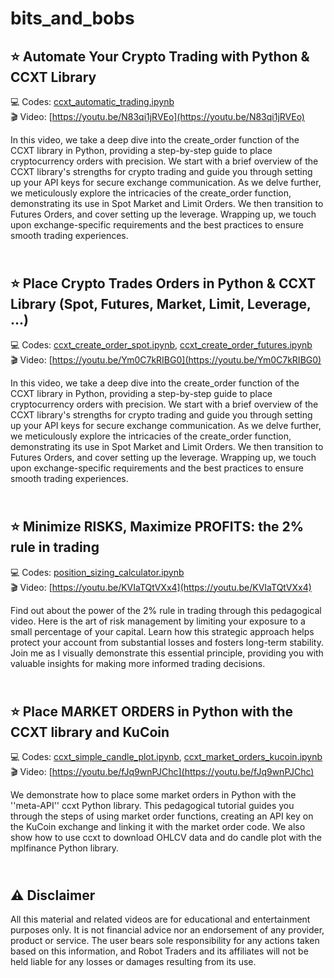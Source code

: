 # bits_and_bobs

⭐ Automate Your Crypto Trading with Python & CCXT Library
-------------
💻 Codes: [ccxt_automatic_trading.ipynb](https://github.com/RobotTraders/bits_and_bobs/blob/main/ccxt_automatic_trading.ipynb)
\
🎬 Video: [https://youtu.be/N83qi1jRVEo](https://youtu.be/N83qi1jRVEo)

In this video, we take a deep dive into the create_order function of the CCXT library in Python, providing a step-by-step guide to place cryptocurrency orders with precision. We start with a brief overview of the CCXT library's strengths for crypto trading and guide you through setting up your API keys for secure exchange communication. As we delve further, we meticulously explore the intricacies of the create_order function, demonstrating its use in Spot Market and Limit Orders. We then transition to Futures Orders, and cover setting up the leverage. Wrapping up, we touch upon exchange-specific requirements and the best practices to ensure smooth trading experiences. 

\
⭐ Place Crypto Trades Orders in Python & CCXT Library (Spot, Futures, Market, Limit, Leverage, ...)
-------------
💻 Codes:
[ccxt_create_order_spot.ipynb](https://github.com/RobotTraders/bits_and_bobs/blob/main/ccxt_create_order_spot.ipynb), 
[ccxt_create_order_futures.ipynb](https://github.com/RobotTraders/bits_and_bobs/blob/main/ccxt_create_order_futures.ipynb)
\
🎬 Video: [https://youtu.be/Ym0C7kRIBG0](https://youtu.be/Ym0C7kRIBG0)

In this video, we take a deep dive into the create_order function of the CCXT library in Python, providing a step-by-step guide to place cryptocurrency orders with precision. We start with a brief overview of the CCXT library's strengths for crypto trading and guide you through setting up your API keys for secure exchange communication. As we delve further, we meticulously explore the intricacies of the create_order function, demonstrating its use in Spot Market and Limit Orders. We then transition to Futures Orders, and cover setting up the leverage. Wrapping up, we touch upon exchange-specific requirements and the best practices to ensure smooth trading experiences. 

\
⭐ Minimize RISKS, Maximize PROFITS: the 2% rule in trading
-------------
💻 Codes: [position_sizing_calculator.ipynb](https://github.com/RobotTraders/bits_and_bobs/blob/main/position_sizing_calculator.ipynb) 
\
🎬 Video: [https://youtu.be/KVIaTQtVXx4](https://youtu.be/KVIaTQtVXx4)

Find out about the power of the 2% rule in trading through this pedagogical video. Here is the art of risk management by limiting your exposure to a small percentage of your capital. Learn how this strategic approach helps protect your account from substantial losses and fosters long-term stability. Join me as I visually demonstrate this essential principle, providing you with valuable insights for making more informed trading decisions. 

\
⭐ Place MARKET ORDERS in Python with the CCXT library and KuCoin
-------------
💻 Codes: [ccxt_simple_candle_plot.ipynb](https://github.com/RobotTraders/bits_and_bobs/blob/main/ccxt_simple_candle_plot.ipynb), 
[ccxt_market_orders_kucoin.ipynb](https://github.com/RobotTraders/bits_and_bobs/blob/main/ccxt_market_orders_kucoin.ipynb) 
\
🎬 Video: [https://youtu.be/fJq9wnPJChc](https://youtu.be/fJq9wnPJChc)

We demonstrate how to place some market orders in Python with the ''meta-API'' ccxt Python library. This pedagogical tutorial guides you through the steps of using market order functions, creating an API key on the KuCoin exchange and linking it with the market order code. We also show how to use ccxt to download OHLCV data and do candle plot with the mplfinance Python library.

\
⚠️ Disclaimer
-------------
All this material and related videos are for educational and entertainment purposes only. It is not financial advice nor an endorsement of any provider, product or service. The user bears sole responsibility for any actions taken based on this information, and Robot Traders and its affiliates will not be held liable for any losses or damages resulting from its use. 
